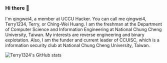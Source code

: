 ### Hi there 👋
I'm qingwei4, a member at UCCU Hacker. You can call me qingwei4, Terry1234, Terry, or Ching-Wei Huang. I am the freshman at the Department of Computer Science and Information Engineering at National Chung Cheng University, Taiwan. My interests are reverse engineering and binary explotation. Also, I am the funder and current leader of CCUISC, which is a information security club at National Chung Cheng University, Taiwan.

![Terry1324's GitHub stats](https://github-readme-stats.vercel.app/api?username=qingwei4&show_icons=true&theme=radical)

<!--
**qingwei4/qingwei4** is a ✨ _special_ ✨ repository because its `README.md` (this file) appears on your GitHub profile.

Here are some ideas to get you started:

 🔭 I’m currently working on ...
- 🌱 I’m currently learning ...
- 👯 I’m looking to collaborate on ...
- 🤔 I’m looking for help with ...
- 💬 Ask me about ...
- 📫 How to reach me: ...
- 😄 Pronouns: ...
- ⚡ Fun fact: ...
-->
